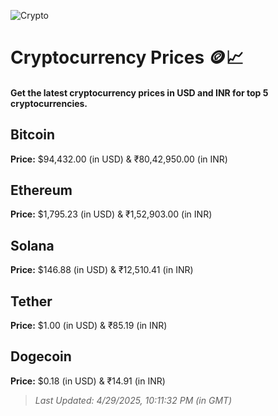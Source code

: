 
![Crypto](https://www.techguide.com.au/wp-content/uploads/2020/11/crypto3.jpeg)

# Cryptocurrency Prices 🪙📈

#### Get the latest cryptocurrency prices in USD and INR for top 5 cryptocurrencies.

## Bitcoin

**Price:** $94,432.00 (in USD) & ₹80,42,950.00 (in INR)

## Ethereum

**Price:** $1,795.23 (in USD) & ₹1,52,903.00 (in INR)

## Solana

**Price:** $146.88 (in USD) & ₹12,510.41 (in INR)

## Tether

**Price:** $1.00 (in USD) & ₹85.19 (in INR)

## Dogecoin

**Price:** $0.18 (in USD) & ₹14.91 (in INR)

> _Last Updated: 4/29/2025, 10:11:32 PM (in GMT)_
